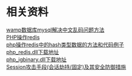 相关资料
=
[wamp数据库mysql解决中文乱码问题方法](http://blog.csdn.net/hky_php/article/details/49475569)<br/>
[PHP操作redis](http://www.cnblogs.com/catcrazy/p/6415802.html)<br/>
[php操作redis中的hash类型数据的方法和代码例子](http://blog.csdn.net/qjwcn/article/details/45293035)<br/>
[php_redis.dll下载地址](http://windows.php.net/downloads/pecl/releases/redis/)<br/>
[php_igbinary.dll下载地址](http://windows.php.net/downloads/pecl/releases/igbinary/)<br/>
[Session攻击手段(会话劫持/固定)及其安全防御措施](http://blog.csdn.net/h_mxc/article/details/50542038)<br/>
